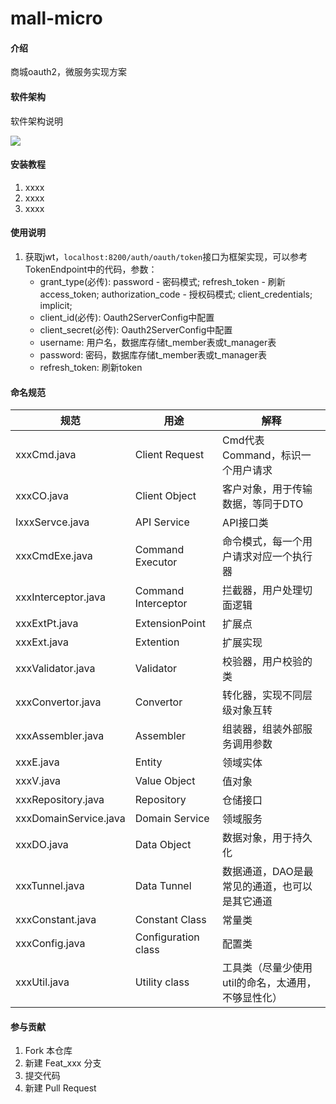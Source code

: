# mall-micro

#### 介绍
商城oauth2，微服务实现方案

#### 软件架构
软件架构说明

![](https://app.yinxiang.com/FileSharing.action?hash=1/491d7a3072406accbac9992d67aa85ef-347581)

#### 安装教程

1.  xxxx
2.  xxxx
3.  xxxx

#### 使用说明

1. 获取jwt，`localhost:8200/auth/oauth/token`接口为框架实现，可以参考TokenEndpoint中的代码，参数：
    - grant_type(必传): password - 密码模式; refresh_token - 刷新access_token; authorization_code - 授权码模式; client_credentials; implicit;
    - client_id(必传): Oauth2ServerConfig中配置
    - client_secret(必传): Oauth2ServerConfig中配置
    - username: 用户名，数据库存储t_member表或t_manager表
    - password: 密码，数据库存储t_member表或t_manager表
    - refresh_token: 刷新token

#### 命名规范

| 规范 | 用途 | 解释 |
| --- | --- | --- |
| xxxCmd.java | Client Request | Cmd代表Command，标识一个用户请求 |
| xxxCO.java | Client Object | 客户对象，用于传输数据，等同于DTO |
| IxxxServce.java | API Service | API接口类 |
| xxxCmdExe.java | Command Executor | 命令模式，每一个用户请求对应一个执行器 |
| xxxInterceptor.java | Command Interceptor | 拦截器，用户处理切面逻辑 |
| xxxExtPt.java | ExtensionPoint | 扩展点 |
| xxxExt.java | Extention | 扩展实现 |
| xxxValidator.java | Validator | 校验器，用户校验的类 |
| xxxConvertor.java | Convertor | 转化器，实现不同层级对象互转 |
| xxxAssembler.java | Assembler | 组装器，组装外部服务调用参数 |
| xxxE.java | Entity | 领域实体 |
| xxxV.java | Value Object | 值对象 |
| xxxRepository.java | Repository | 仓储接口 |
| xxxDomainService.java | Domain Service | 领域服务 |
| xxxDO.java | Data Object | 数据对象，用于持久化 |
| xxxTunnel.java | Data Tunnel | 数据通道，DAO是最常见的通道，也可以是其它通道 |
| xxxConstant.java | Constant Class | 常量类 |
| xxxConfig.java | Configuration class | 配置类 |
| xxxUtil.java | Utility class | 工具类（尽量少使用util的命名，太通用，不够显性化） |

#### 参与贡献

1.  Fork 本仓库
2.  新建 Feat_xxx 分支
3.  提交代码
4.  新建 Pull Request


